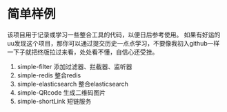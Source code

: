 # 简单样例
该项目用于记录或学习一些整合工具的代码，以便日后参考使用。
如果有好运的uu发现这个项目，那你可以通过提交历史一点点学习，不要像我初入github一样一下子就把终版拉过来看，处处看不懂，自信心还受挫。

1. simple-filter 添加过滤器、拦截器、监听器
2. simple-redis 整合redis
3. simple-elasticsearch 整合elasticsearch
4. simple-QRcode 生成二维码图片
5. simple-shortLink 短链服务